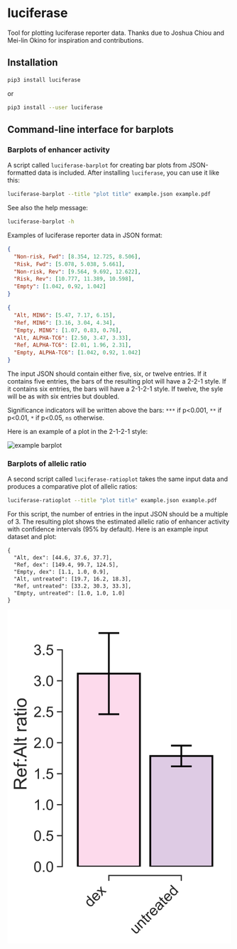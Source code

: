 # luciferase
Tool for plotting luciferase reporter data. Thanks due to Joshua Chiou and Mei-lin Okino for inspiration and contributions.

## Installation
```sh
pip3 install luciferase
```
or
```sh
pip3 install --user luciferase
```

## Command-line interface for barplots

### Barplots of enhancer activity

A script called `luciferase-barplot` for creating bar plots from JSON-formatted
data is included. After installing `luciferase`, you can use it like this:
```sh
luciferase-barplot --title "plot title" example.json example.pdf 
```

See also the help message:
```sh
luciferase-barplot -h
```

Examples of luciferase reporter data in JSON format:
```json
{
  "Non-risk, Fwd": [8.354, 12.725, 8.506],
  "Risk, Fwd": [5.078, 5.038, 5.661],
  "Non-risk, Rev": [9.564, 9.692, 12.622],
  "Risk, Rev": [10.777, 11.389, 10.598],
  "Empty": [1.042, 0.92, 1.042]
}
```
```json
{
  "Alt, MIN6": [5.47, 7.17, 6.15],
  "Ref, MIN6": [3.16, 3.04, 4.34],
  "Empty, MIN6": [1.07, 0.83, 0.76],
  "Alt, ALPHA-TC6": [2.50, 3.47, 3.33],
  "Ref, ALPHA-TC6": [2.01, 1.96, 2.31],
  "Empty, ALPHA-TC6": [1.042, 0.92, 1.042]
}
```

The input JSON should contain either five, six, or twelve entries. If it
contains five entries, the bars of the resulting plot will have a 2-2-1 style.
If it contains six entries, the bars will have a 2-1-2-1 style. If twelve,
the syle will be as with six entries but doubled.

Significance indicators will be written above the bars: `***` if p<0.001,
`**` if p<0.01, `*` if p<0.05, `ns` otherwise.

Here is an example of a plot in the 2-1-2-1 style:

![example barplot](https://github.com/anthony-aylward/islet-cytokines-outline/raw/master/figure/rs3787186_luc/dex_vs_untreated.png)


### Barplots of allelic ratio

A second script called `luciferase-ratioplot` takes the same input data and
produces a comparative plot of allelic ratios:

```sh
luciferase-ratioplot --title "plot title" example.json example.pdf
```

For this script, the number of entries in the input JSON should be a multiple
of 3. The resulting plot shows the estimated allelic ratio of enhancer activity
with confidence intervals (95% by default). Here is an example input dataset
and plot:

```
{
  "Alt, dex": [44.6, 37.6, 37.7],
  "Ref, dex": [149.4, 99.7, 124.5],
  "Empty, dex": [1.1, 1.0, 0.9],
  "Alt, untreated": [19.7, 16.2, 18.3],
  "Ref, untreated": [33.2, 30.3, 33.3],
  "Empty, untreated": [1.0, 1.0, 1.0]
}
```
![example ratio plot](https://github.com/anthony-aylward/luciferase/raw/master/example/ratio.svg)

